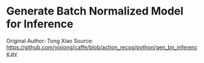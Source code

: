# Generate Batch Normalized Model for Inference 

Original Author: Tong Xiao
Source: https://github.com/yjxiong/caffe/blob/action_recog/python/gen_bn_inference.py
